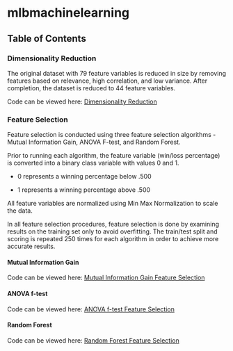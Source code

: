 # mlbmachinelearning

## Table of Contents

### Dimensionality Reduction

The original dataset with 79 feature variables is reduced in size by removing features based on relevance, high correlation, and low variance.
After completion, the dataset is reduced to 44 feature variables. 

Code can be viewed here: [Dimensionality Reduction](CIND820_Dimensionality_Reduction.ipynb)

### Feature Selection

Feature selection is conducted using three feature selection algorithms - Mutual Information Gain, ANOVA F-test, and Random Forest.

Prior to running each algorithm, the feature variable (win/loss percentage) is converted into a binary class variable with values 0 and 1.
<br>
* 0 represents a winning percentage below .500

* 1 represents a winning percentage above .500

All feature variables are normalized using Min Max Normalization to scale the data.

In all feature selection procedures, feature selection is done by examining results on the training set only to avoid overfitting.
The train/test split and scoring is repeated 250 times for each algorithm in order to achieve more accurate results. 

#### Mutual Information Gain

Code can be viewed here: [Mutual Information Gain Feature Selection](CIND820_Feature_selection_(ANOVA_F_test).ipynb)

#### ANOVA f-test

Code can be viewed here: [ANOVA f-test Feature Selection](CIND820_Feature_selection_(info_gain).ipynb)

#### Random Forest

Code can be viewed here: [Random Forest Feature Selection](CIND820_Feature_selection_(Random_Forest).ipynb)


